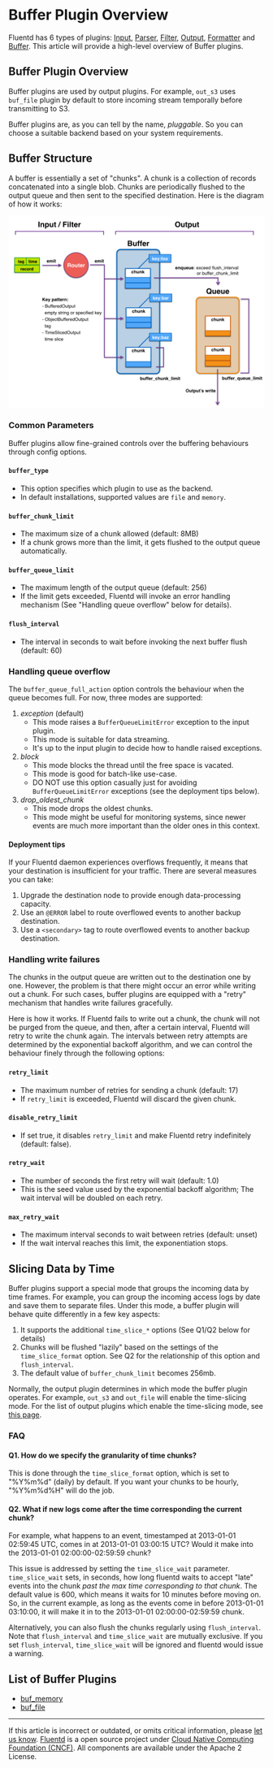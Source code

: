 # Buffer Plugin Overview

Fluentd has 6 types of plugins: [Input](/plugins/input/README.md),
[Parser](/plugins/parser/parser-plugin-overview.md), [Filter](/plugins/filter/filter-plugin-overview.md),
[Output](/plugins/output/output-plugin-overview.md), [Formatter](/plugins/formatter/formatter-plugin-overview.md)
and [Buffer](/plugins/buffer/buffer-plugin-overview.md). This article will provide a
high-level overview of Buffer plugins.


## Buffer Plugin Overview

Buffer plugins are used by output plugins. For example, `out_s3` uses
`buf_file` plugin by default to store incoming stream temporally before
transmitting to S3.

Buffer plugins are, as you can tell by the name, *pluggable*. So you can
choose a suitable backend based on your system requirements.

## Buffer Structure

A buffer is essentially a set of "chunks". A chunk is a collection of
records concatenated into a single blob. Chunks are periodically flushed
to the output queue and then sent to the specified destination. Here is
the diagram of how it works:



[![](/images/buffer-internal-and-parameters.png)](/images/buffer-internal-and-parameters.png)



### Common Parameters

Buffer plugins allow fine-grained controls over the buffering behaviours
through config options.

#### `buffer_type`

-   This option specifies which plugin to use as the backend.
-   In default installations, supported values are `file` and `memory`.

#### `buffer_chunk_limit`

-   The maximum size of a chunk allowed (default: 8MB)
-   If a chunk grows more than the limit, it gets flushed to the output
    queue automatically.

#### `buffer_queue_limit`

-   The maximum length of the output queue (default: 256)
-   If the limit gets exceeded, Fluentd will invoke an error handling
    mechanism (See "Handling queue overflow" below for details).

#### `flush_interval`

-   The interval in seconds to wait before invoking the next buffer
    flush (default: 60)

### Handling queue overflow

The `buffer_queue_full_action` option controls the behaviour when the
queue becomes full. For now, three modes are supported:

1.  *exception* (default)
    -   This mode raises a `BufferQueueLimitError` exception to the
        input plugin.
    -   This mode is suitable for data streaming.
    -   It's up to the input plugin to decide how to handle raised
        exceptions.
2.  *block*
    -   This mode blocks the thread until the free space is vacated.
    -   This mode is good for batch-like use-case.
    -   DO NOT use this option casually just for avoiding
        `BufferQueueLimitError` exceptions (see the deployment tips
        below).
3.  *drop\_oldest\_chunk*
    -   This mode drops the oldest chunks.
    -   This mode might be useful for monitoring systems, since newer
        events are much more important than the older ones in this
        context.

#### Deployment tips

If your Fluentd daemon experiences overflows frequently, it means that
your destination is insufficient for your traffic. There are several
measures you can take:

1.  Upgrade the destination node to provide enough data-processing
    capacity.
2.  Use an `@ERROR` label to route overflowed events to another backup
    destination.
3.  Use a `<secondary>` tag to route overflowed events to another backup
    destination.

### Handling write failures

The chunks in the output queue are written out to the destination one by
one. However, the problem is that there might occur an error while
writing out a chunk. For such cases, buffer plugins are equipped with a
"retry" mechanism that handles write failures gracefully.

Here is how it works. If Fluentd fails to write out a chunk, the chunk
will not be purged from the queue, and then, after a certain interval,
Fluentd will retry to write the chunk again. The intervals between retry
attempts are determined by the exponential backoff algorithm, and we can
control the behaviour finely through the following options:

#### `retry_limit`

-   The maximum number of retries for sending a chunk (default: 17)
-   If `retry_limit` is exceeded, Fluentd will discard the given chunk.

#### `disable_retry_limit`

-   If set true, it disables `retry_limit` and make Fluentd retry
    indefinitely (default: false).

#### `retry_wait`

-   The number of seconds the first retry will wait (default: 1.0)
-   This is the seed value used by the exponential backoff algorithm;
    The wait interval will be doubled on each retry.

#### `max_retry_wait`

-   The maximum interval seconds to wait between retries (default:
    unset)
-   If the wait interval reaches this limit, the exponentiation stops.

## Slicing Data by Time

Buffer plugins support a special mode that groups the incoming data by
time frames. For example, you can group the incoming access logs by date
and save them to separate files. Under this mode, a buffer plugin will
behave quite differently in a few key aspects:

1.  It supports the additional `time_slice_*` options (See Q1/Q2 below
    for details)
2.  Chunks will be flushed "lazily" based on the settings of the
    `time_slice_format` option. See Q2 for the relationship of this
    option and `flush_interval`.
3.  The default value of `buffer_chunk_limit` becomes 256mb.

Normally, the output plugin determines in which mode the buffer plugin
operates. For example, `out_s3` and `out_file` will enable the
time-slicing mode. For the list of output plugins which enable the
time-slicing mode, see [this page](/plugins/output/output-plugin-overview.md/#list-of-time-sliced-output-plugins).

### FAQ

#### Q1. How do we specify the granularity of time chunks?

This is done through the `time_slice_format` option, which is set to
"%Y%m%d" (daily) by default. If you want your chunks to be hourly,
"%Y%m%d%H" will do the job.

#### Q2. What if new logs come after the time corresponding the current chunk?

For example, what happens to an event, timestamped at 2013-01-01
02:59:45 UTC, comes in at 2013-01-01 03:00:15 UTC? Would it make into
the 2013-01-01 02:00:00-02:59:59 chunk?

This issue is addressed by setting the `time_slice_wait` parameter.
`time_slice_wait` sets, in seconds, how long fluentd waits to accept
"late" events into the chunk *past the max time corresponding to that
chunk*. The default value is 600, which means it waits for 10 minutes
before moving on. So, in the current example, as long as the events come
in before 2013-01-01 03:10:00, it will make it in to the 2013-01-01
02:00:00-02:59:59 chunk.

Alternatively, you can also flush the chunks regularly using
`flush_interval`. Note that `flush_interval` and `time_slice_wait` are
mutually exclusive. If you set `flush_interval`, `time_slice_wait` will
be ignored and fluentd would issue a warning.

## List of Buffer Plugins

-   [buf\_memory](/plugins/buffer/buf_memory.md)
-   [buf\_file](/plugins/buffer/buf_file.md)


------------------------------------------------------------------------

If this article is incorrect or outdated, or omits critical information, please [let us know](https://github.com/fluent/fluentd-docs/issues?state=open).
[Fluentd](http://www.fluentd.org/) is a open source project under [Cloud Native Computing Foundation (CNCF)](https://cncf.io/). All components are available under the Apache 2 License.
